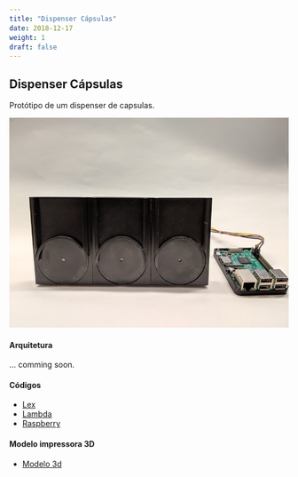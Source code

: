 ```yaml
---
title: "Dispenser Cápsulas"
date: 2018-12-17
weight: 1
draft: false
---
```


## Dispenser Cápsulas

Protótipo de um dispenser de capsulas.

![imagem](https://github.com/UnicornRanch/unicornranch/raw/master/static/images/dispenser/dispenser_800X600.png "Dispenser")

#### Arquitetura

... comming soon.

#### Códigos

- [Lex](https://github.com/UnicornRanch/dispenser/tree/master/lex)
- [Lambda](https://github.com/UnicornRanch/dispenser/tree/master/lambda)
- [Raspberry](https://github.com/UnicornRanch/dispenser/tree/master/raspberry)

#### Modelo impressora 3D

- [Modelo 3d](https://www.tinkercad.com/things/foMHeyyWuFC-dulcegosto/)

